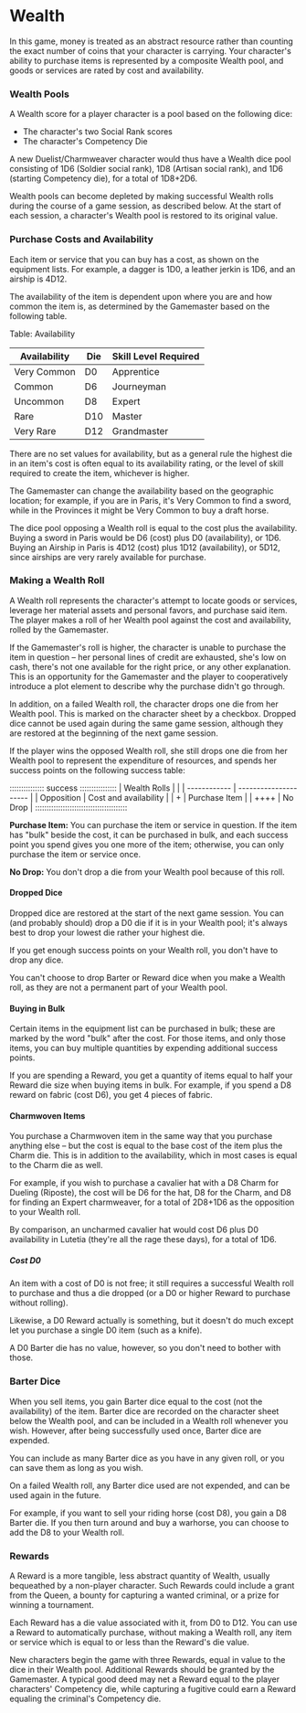 # Wealth

In this game, money is treated as an abstract resource
rather than counting the exact number of coins that
your character is carrying. Your character's ability to purchase items
is represented by a composite Wealth pool, and goods or services are
rated by cost and availability.

### Wealth Pools

A Wealth score for a player character is a pool based on the following
dice:

  - The character's two Social Rank scores
  - The character's Competency Die

A new Duelist/Charmweaver character would thus have a Wealth dice pool
consisting of 1D6 (Soldier social rank), 1D8 (Artisan social rank), and
1D6 (starting Competency die), for a total of 1D8+2D6.

Wealth pools can become depleted by making successful Wealth rolls
during the course of a game session, as described below. At the start of
each session, a character's Wealth pool is restored to its original
value.

### Purchase Costs and Availability

Each item or service that you can buy has a cost, as shown on the
equipment lists. For example, a dagger is 1D0, a leather jerkin is 1D6,
and an airship is 4D12.

The availability of the item is dependent upon where you are and how
common the item is, as determined by the Gamemaster based on the following
table.

Table: Availability

| Availability | Die | Skill Level Required |
| ------------ | --- | -------------------- |
| Very Common  | D0  | Apprentice           |
| Common       | D6  | Journeyman           |
| Uncommon     | D8  | Expert               |
| Rare         | D10 | Master               |
| Very Rare    | D12 | Grandmaster          |

There are no set values for availability, but as a general rule the
highest die in an item's cost is often equal to its availability rating,
or the level of skill required to create the item, whichever is higher. 

The Gamemaster can change the availability based on the geographic location; for
example, if you are in Paris, it's Very Common to find a sword, while
in the Provinces it might be Very Common to buy a draft horse.

The dice pool opposing a Wealth roll is equal to the cost plus the
availability. Buying a sword in Paris would be D6 (cost) plus D0
(availability), or 1D6. Buying an Airship in Paris is 4D12 (cost) plus
1D12 (availability), or 5D12, since airships are very rarely available
for purchase.

### Making a Wealth Roll

A Wealth roll represents the character's attempt to locate goods or
services, leverage her material assets and personal favors, and purchase
said item. The player makes a roll of her Wealth pool against the cost
and availability, rolled by the Gamemaster.

If the Gamemaster's roll is higher, the character is unable to purchase the item
in question – her personal lines of credit are exhausted, she's low on
cash, there's not one available for the right price, or any other
explanation. This is an opportunity for the Gamemaster and the player to
cooperatively introduce a plot element to describe why the purchase
didn't go through. 

In addition, on a failed Wealth roll, the character drops one die from
her Wealth pool. This is marked on the character sheet by a checkbox.
Dropped dice cannot be used again during the same game session, although
they are restored at the beginning of the next game session.

If the player wins the opposed Wealth roll, she still drops one die from
her Wealth pool to represent the expenditure of resources, and spends
her success points on the following success table:


::::::::::::::: success ::::::::::::::::
| Wealth Rolls |                       |
| ------------ | --------------------- |
| Opposition   | Cost and availability |
| \+           | Purchase Item         |
| \++++        | No Drop               |
::::::::::::::::::::::::::::::::::::::::

**Purchase Item:** You can purchase the item or service in question. If
the item has "bulk" beside the cost, it can be purchased in bulk, and each
success point you spend gives you one more of the item; otherwise, you
can only purchase the item or service once.

**No Drop:** You don't drop a die from your Wealth pool because of this roll.

#### Dropped Dice

Dropped dice are restored at the start of the next game session. You can
(and probably should) drop a D0 die if it is in your Wealth pool; it's
always best to drop your lowest die rather your highest die.

If you get enough success points on your Wealth roll, you don't have to drop any dice.

You can't choose to drop Barter or Reward dice when you make a Wealth roll, as they are not a permanent part of your Wealth pool.

#### Buying in Bulk

Certain items in the equipment list can be purchased in bulk; these are
marked by the word "bulk" after the cost. For those items, and only those items,
you can buy multiple quantities by expending additional success points.

If you are spending a Reward, you get a quantity of items equal to half
your Reward die size when buying items in bulk. For example, if you
spend a D8 reward on fabric (cost D6), you get 4 pieces of fabric.

#### Charmwoven Items

You purchase a Charmwoven item in the same way that you purchase
anything else – but the cost is equal to the base cost of the item plus
the Charm die. This is in addition to the availability, which in most
cases is equal to the Charm die as well.

For example, if you wish to purchase a cavalier hat with a D8 Charm for
Dueling (Riposte), the cost will be D6 for the hat, D8 for the Charm,
and D8 for finding an Expert charmweaver, for a total of 2D8+1D6 as the
opposition to your Wealth roll.

By comparison, an uncharmed cavalier hat would cost D6 plus D0
availability in Lutetia (they're all the rage these days), for a total
of 1D6.

##### Cost D0

An item with a cost of D0 is not free; it still requires a successful
Wealth roll to purchase and thus a die dropped (or a D0 or higher Reward
to purchase without rolling).

Likewise, a D0 Reward actually is something, but it doesn't do much except let you purchase a single D0 item (such as a knife).

A D0 Barter die has no value, however, so you don't need to bother with those.

### Barter Dice

When you sell items, you gain Barter dice equal to the cost (not the
availability) of the item. Barter dice are recorded on the character
sheet below the Wealth pool, and can be included in a Wealth roll
whenever you wish. However, after being successfully used once, Barter dice are expended.

You can include as many Barter dice as you have in any given roll, or you can save them as long as you wish.

On a failed Wealth roll, any Barter dice used are not expended, and can be used again in the future.

For example, if you want to sell your riding horse (cost D8), you gain a
D8 Barter die. If you then turn around and buy a warhorse, you can
choose to add the D8 to your Wealth roll.

### Rewards

A Reward is a more tangible, less abstract quantity of Wealth, usually
bequeathed by a non-player character. Such Rewards could include a grant
from the Queen, a bounty for capturing a wanted criminal, or a prize for winning a tournament.

Each Reward has a die value associated with it, from D0 to D12. You can
use a Reward to automatically purchase, without making a Wealth roll,
any item or service which is equal to or less than the Reward's die value.

New characters begin the game with three Rewards, equal in value to the
dice in their Wealth pool. Additional Rewards should be granted by the
Gamemaster. A typical good deed may net a Reward equal to the player characters'
Competency die, while capturing a fugitive could earn a Reward equaling the criminal's Competency die.
